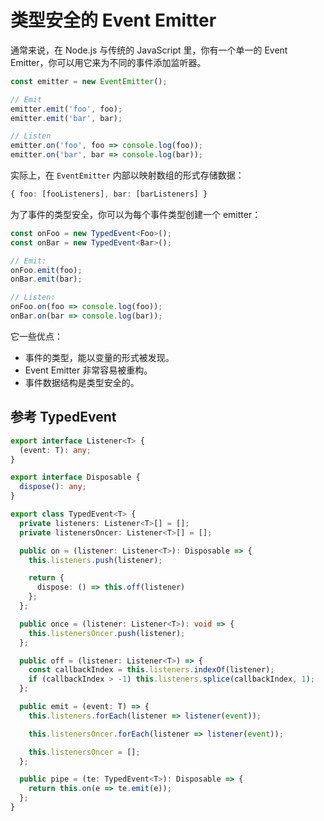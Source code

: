 # 类型安全的 Event Emitter

通常来说，在 Node.js 与传统的 JavaScript 里，你有一个单一的 Event Emitter，你可以用它来为不同的事件添加监听器。

```ts
const emitter = new EventEmitter();

// Emit
emitter.emit('foo', foo);
emitter.emit('bar', bar);

// Listen
emitter.on('foo', foo => console.log(foo));
emitter.on('bar', bar => console.log(bar));
```

实际上，在 `EventEmitter` 内部以映射数组的形式存储数据：

```ts
{ foo: [fooListeners], bar: [barListeners] }
```

为了事件的类型安全，你可以为每个事件类型创建一个 emitter：

```ts
const onFoo = new TypedEvent<Foo>();
const onBar = new TypedEvent<Bar>();

// Emit:
onFoo.emit(foo);
onBar.emit(bar);

// Listen:
onFoo.on(foo => console.log(foo));
onBar.on(bar => console.log(bar));
```

它一些优点：

- 事件的类型，能以变量的形式被发现。
- Event Emitter 非常容易被重构。
- 事件数据结构是类型安全的。

## 参考 TypedEvent

```ts
export interface Listener<T> {
  (event: T): any;
}

export interface Disposable {
  dispose(): any;
}

export class TypedEvent<T> {
  private listeners: Listener<T>[] = [];
  private listenersOncer: Listener<T>[] = [];

  public on = (listener: Listener<T>): Disposable => {
    this.listeners.push(listener);

    return {
      dispose: () => this.off(listener)
    };
  };

  public once = (listener: Listener<T>): void => {
    this.listenersOncer.push(listener);
  };

  public off = (listener: Listener<T>) => {
    const callbackIndex = this.listeners.indexOf(listener);
    if (callbackIndex > -1) this.listeners.splice(callbackIndex, 1);
  };

  public emit = (event: T) => {
    this.listeners.forEach(listener => listener(event));

    this.listenersOncer.forEach(listener => listener(event));

    this.listenersOncer = [];
  };

  public pipe = (te: TypedEvent<T>): Disposable => {
    return this.on(e => te.emit(e));
  };
}
```

